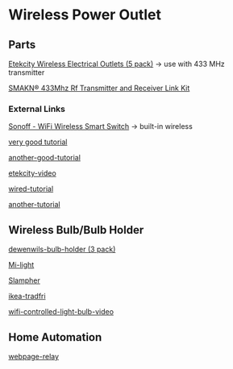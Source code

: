 # Wireless Power Outlet

## Parts
[Etekcity Wireless Electrical Outlets (5 pack)](https://www.amazon.com/gp/product/B00DQELHBS/ref=oh_aui_detailpage_o00_s00?ie=UTF8&psc=1)
-> use with 433 MHz transmitter

[SMAKN® 433Mhz Rf Transmitter and Receiver Link Kit](https://www.amazon.com/gp/product/B00M2CUALS/ref=oh_aui_detailpage_o00_s01?ie=UTF8&psc=1)
### External Links

[Sonoff - WiFi Wireless Smart Switch](https://www.itead.cc/sonoff-wifi-wireless-switch.html)
-> built-in wireless

[very good tutorial](https://blog.kurttomlinson.com/posts/raspberry-pi-projects-you-can-actually-do-part-4-home-automation-with-siri-and-a-raspberry-pi)

[another-good-tutorial](https://www.samkear.com/hardware/control-power-outlets-wirelessly-raspberry-pi)

[etekcity-video](https://www.youtube.com/watch?v=5UUazFbK-Hg)

[wired-tutorial](http://www.wired.co.uk/article/raspberry-pi-power-outlets-tutorial)

[another-tutorial](https://timleland.com/wireless-power-outlets/)


## Wireless Bulb/Bulb Holder

[dewenwils-bulb-holder (3 pack)](https://www.amazon.com/dp/B071HTNJ4N?psc=1)

[Mi-light](https://www.raspberrypi.org/magpi/pi-mi-light/)

[Slampher](https://www.itead.cc/slampher.html)

[ikea-tradfri](https://learn.pimoroni.com/tutorial/sandyj/controlling-ikea-tradfri-lights-from-your-pi)

[wifi-controlled-light-bulb-video](https://www.youtube.com/watch?v=x6sxvMdUDqw)

## Home Automation

[webpage-relay](http://www.instructables.com/id/Raspberry-Pi-Home-Automation-Control-lights-comput/)
